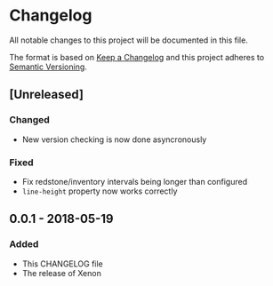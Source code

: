 # Changelog
All notable changes to this project will be documented in this file.

The format is based on [Keep a Changelog](http://keepachangelog.com/en/1.0.0/)
and this project adheres to [Semantic Versioning](http://semver.org/spec/v2.0.0.html).

## [Unreleased]
### Changed
- New version checking is now done asyncronously

### Fixed
- Fix redstone/inventory intervals being longer than configured
- `line-height` property now works correctly

## 0.0.1 - 2018-05-19
### Added
- This CHANGELOG file
- The release of Xenon
